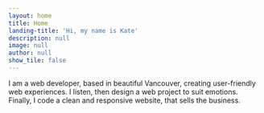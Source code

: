 ```yaml
---
layout: home
title: Home
landing-title: 'Hi, my name is Kate'
description: null
image: null
author: null
show_tile: false
---
```


I am a web developer, based in beautiful Vancouver, creating user-friendly web experiences. I listen, then design a web project to suit emotions. Finally, I code a clean and responsive website, that sells the business.
